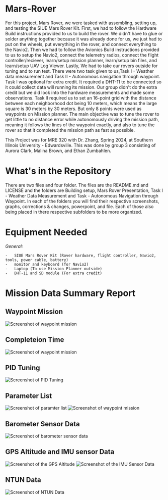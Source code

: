 # Mars-Rover
For this project, Mars Rover, we were tasked with assembling, setting up, and testing the SIUE Mars Rover Kit. First, we had to follow the Hardware Build instructions provided to us to build the rover. We didn't have to glue or solder anything together because it was already done for us, we just had to put on the wheels, put everything in the rover, and connect everything to the Navio2. Then we had to follow the Avionics Build instructions provided to us to setup the Navio2, connect the telemetry radios, connect the flight controller/reciever, learn/setup mission planner, learn/setup bin files, and learn/setup UAV Log Viewer. Lastly, We had to take our rovers outside for tuning and to run test. There were two task given to us,Task I - Weather data measurement and Task II - Autonomous navigation through waypoint. Task I was optional for extra credit. It required a DHT-11 to be connected so it could collect data will running its mission. Our group didn't do the extra credit but we did look into the hardware measurements and made some observations. Task II required us to set an 16-point grid with the distance between each neighborhood dot being 10 meters, which means the large square is 30 meters by 30 meters. But only 8 points were used as waypoints on Mission planner. The main objective was to tune the rover to get little to no distance error while autonomously driving the mission path, meaning it follows the lines of the waypoint exactly, and also to tune the rover so that it completed the mission path as fast as possible.

This Project was for MRE 320 with Dr. Zhang, Spring 2024, at Southern Illinois University - Edwardsville. This was done by group 3 consisting of Aurora Clark, Malina Brown, and Ethan Zumbahlen.

# What's in the Repository
There are two files and four folder. The files are the README.md and LICENSE and the folders are Building setup, Mars Rover Presentation, Task I - Weather Data Measurement and Task - Autonomous Navigation through Waypoint. In each of the folders you will find their respective screenshots, graphs, corrections & changes, powerpoint, and file. Each of those also being placed in there respective subfolders to be more organized.

# Equipment Needed
_General:_

    -   SIUE Mars Rover Kit (Rover hardware, flight controller, Navio2, tools, power cable, battery)
    -   monitor and keyboard (for Navio2)
    -   Laptop (To use Mission Planner outside)
    -   DHT-11 and SD module (For extra credit)

  # Mission Data Summary Report
  ## Waypoint Mission
![Screenshot of waypoint mission](https://imgur.com/DZgtWsi.png)

  ## Completeion Time
  ![Screenshot of waypoint mission](https://imgur.com/PqRJfxk.png)

  ## PID Tuning
![Screenshot of PID Tuning](https://imgur.com/02U2jmq.png)

  ## Parameter List
![Screenshot of paramter list](https://imgur.com/JAj0c3R.png)
![Screenshot of waypoint mission](https://imgur.com/aNxvkcU.png)


  ## Barometer Sensor Data
![Screenshot of barometer sensor data](https://imgur.com/oyFeiky.png)

  ## GPS Altitude and IMU sensor Data
![Screenshot of the GPS Altitude](https://imgur.com/27BBwjF.png)
![Screenshot of the IMU Sensor Data](https://imgur.com/xSBzH0M.png)

  ## NTUN Data
![Screenshot of NTUN Data](https://imgur.com/8y0SQTJ.png)
